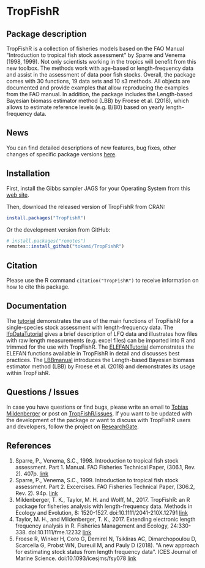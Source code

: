TropFishR 
=====
	
## Package description
   	
TropFishR is a collection of fisheries models based on the FAO Manual
"Introduction to tropical fish stock assessment" by Sparre and Venema
(1998, 1999). Not only scientists working in the tropics will benefit
from this new toolbox. The methods work with age-based or
length-frequency data and assist in the assessment of data poor fish
stocks. Overall, the package comes with 30 functions, 19 data sets and
10 s3 methods. All objects are documented and provide examples that
allow reproducing the examples from the FAO manual. In addition, the
package includes the Length-based Bayesian biomass estimator method
(LBB) by Froese et al. (2018), which allows to estimate reference
levels (e.g. B/B0) based on yearly length-frequency data.

    
## News
You can find detailed descriptions of new features, bug fixes, other
changes of specific package versions
[here](https://rawgit.com/tokami/TropFishR/master/inst/doc/news.html).

     
## Installation
First, install the Gibbs sampler JAGS for your Operating System from this
[web site](http://sourceforge.net/projects/mcmc-jags/files/JAGS).

Then, download the released version of TropFishR from CRAN:

```R
install.packages("TropFishR")
```

Or the development version from GitHub:

```R
# install.packages("remotes")
remotes::install_github("tokami/TropFishR")
```

## Citation
Please use the R command `citation("TropFishR")` to receive information on
how to cite this package.


## Documentation
The
[tutorial](https://cran.r-project.org/package=TropFishR/vignettes/tutorial.html)
demonstrates the use of the main functions of TropFishR for a
single-species stock assessment with length-frequency data. The
[lfqDataTutorial](https://cran.r-project.org/package=TropFishR/vignettes/lfqData.html)
gives a brief description of LFQ data and illustrates how files with
raw length measurements (e.g. excel files) can be imported into R and
trimmed for the use with TropFishR. The
[ELEFANTutorial](https://rawgit.com/tokami/TropFishR/master/inst/doc/Using_TropFishR_ELEFAN_functions.html)
demonstrates the ELEFAN functions available in TropFishR in detail and
discusses best practices. The
[LBBmanual](https://rawgit.com/tokami/TropFishR/master/inst/doc/LBBmanual.html)
introduces the Length-based Bayesian biomass estimator method (LBB) by
Froese et al. (2018) and demonstrates its usage within TropFishR.


## Questions / Issues
In case you have questions or find bugs, please write an email to
[Tobias Mildenberger](mailto:t.k.mildenberger@gmail.com) or post on
[TropFishR/issues](https://github.com/tokami/TropFishR/issues). If you
want to be updated with the development of the package or want to
discuss with TropFishR users and developers, follow the project on
[ResearchGate](https://www.researchgate.net/project/TropFishR).


## References
1. Sparre, P., Venema, S.C., 1998. Introduction to tropical fish stock assessment. Part 1. Manual. FAO Fisheries Technical Paper, (306.1, Rev. 2). 407p. [link](http://www.fao.org/docrep/w5449e/w5449e00.htm)
2. Sparre, P., Venema, S.C., 1999. Introduction to tropical fish stock assessment. Part 2. Excercises. FAO Fisheries Technical Paper, (306.2, Rev. 2). 94p. [link](http://www.fao.org/docrep/w5448e/w5448e00.htm)
3. Mildenberger, T. K., Taylor, M. H. and Wolff, M., 2017. TropFishR: an R package for fisheries analysis with length-frequency data. Methods in Ecology and Evolution, 8: 1520-1527. doi:10.1111/2041-210X.12791 [link](https://doi.org/10.1111/2041-210X.12791)
4. Taylor, M. H., and Mildenberger, T. K., 2017. Extending electronic length frequency analysis in R. Fisheries Management and Ecology, 24:330-338. doi:10.1111/fme.12232 [link](https://doi.org/10.1111/fme.12232)
5. Froese R, Winker H, Coro G, Demirel N, Tsikliras AC, Dimarchopoulou D, Scarcella G, Probst WN, Dureuil M, and Pauly D (2018). "A new approach for estimating stock status from length frequency data". ICES Journal of Marine Science. doi:10.1093/icesjms/fsy078 [link](https://doi.org/10.1093/icesjms/fsy078)
